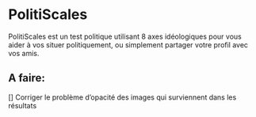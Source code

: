 # PolitiScales
PolitiScales est un test politique utilisant 8 axes idéologiques pour vous aider à vos situer politiquement, ou simplement partager votre profil avec vos amis.
## A faire:
[] Corriger le problème d’opacité des images qui surviennent dans les résultats
